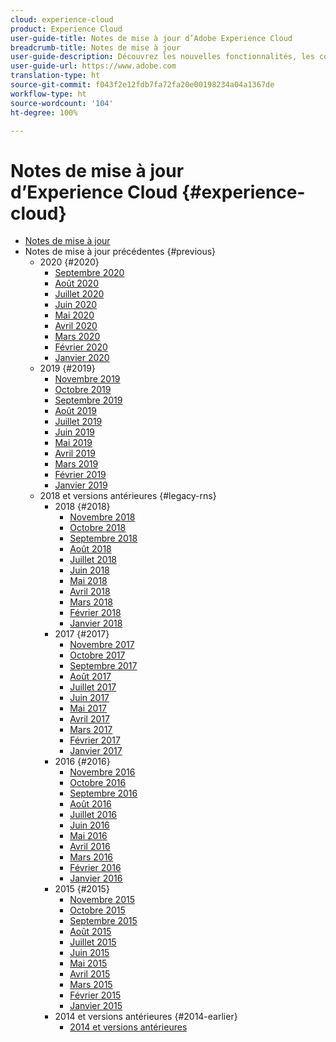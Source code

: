 ```yaml
---
cloud: experience-cloud
product: Experience Cloud
user-guide-title: Notes de mise à jour d’Adobe Experience Cloud
breadcrumb-title: Notes de mise à jour
user-guide-description: Découvrez les nouvelles fonctionnalités, les correctifs et les avis importants d’Adobe Experience Cloud.
user-guide-url: https://www.adobe.com
translation-type: ht
source-git-commit: f043f2e12fdb7fa72fa20e00198234a04a1367de
workflow-type: ht
source-wordcount: '104'
ht-degree: 100%

---
```



# Notes de mise à jour d’Experience Cloud  {#experience-cloud}

+ [Notes de mise à jour](current.md)
+ Notes de mise à jour précédentes {#previous}
   + 2020 {#2020}
      + [Septembre 2020](c-legacy-releases/2020/09102020.md)
      + [Août 2020](c-legacy-releases/2020/08132020.md)
      + [Juillet 2020](c-legacy-releases/2020/07162020.md)
      + [Juin 2020](c-legacy-releases/2020/06182020.md)
      + [Mai 2020](c-legacy-releases/2020/05212020.md)
      + [Avril 2020](c-legacy-releases/2020/04162020.md)
      + [Mars 2020](c-legacy-releases/2020/03122020.md)
      + [Février 2020](c-legacy-releases/2020/02202020.md)
      + [Janvier 2020](c-legacy-releases/2020/01162020.md)
   + 2019 {#2019}
      + [Novembre 2019](c-legacy-releases/2019/10312019.md)
      + [Octobre 2019](c-legacy-releases/2019/10102019.md)
      + [Septembre 2019](c-legacy-releases/2019/09122019.md)
      + [Août 2019](c-legacy-releases/2019/08082019.md)
      + [Juillet 2019](c-legacy-releases/2019/07182019.md)
      + [Juin 2019](c-legacy-releases/2019/06132019.md)
      + [Mai 2019](c-legacy-releases/2019/05092019.md)
      + [Avril 2019](c-legacy-releases/2019/04112019.md)
      + [Mars 2019](c-legacy-releases/2019/03072019.md)
      + [Février 2019](c-legacy-releases/2019/02072019.md)
      + [Janvier 2019](c-legacy-releases/2019/01172019.md)
   + 2018 et versions antérieures {#legacy-rns}
      + 2018 {#2018}
         + [Novembre 2018](c-legacy-releases/2018/11012018.md)
         + [Octobre 2018](c-legacy-releases/2018/10112018.md)
         + [Septembre 2018](c-legacy-releases/2018/09132018.md)
         + [Août 2018](c-legacy-releases/2018/08092018.md)
         + [Juillet 2018](c-legacy-releases/2018/07192018.md)
         + [Juin 2018](c-legacy-releases/2018/06142018.md)
         + [Mai 2018](c-legacy-releases/2018/05102018.md)
         + [Avril 2018](c-legacy-releases/2018/04122018.md)
         + [Mars 2018](c-legacy-releases/2018/03082018.md)
         + [Février 2018](c-legacy-releases/2018/02082018.md)
         + [Janvier 2018](c-legacy-releases/2018/01182018.md)
      + 2017 {#2017}
         + [Novembre 2017](c-legacy-releases/2017/11092017.md)
         + [Octobre 2017](c-legacy-releases/2017/10262017.md)
         + [Septembre 2017](c-legacy-releases/2017/09212017.md)
         + [Août 2017](c-legacy-releases/2017/08172017.md)
         + [Juillet 2017](c-legacy-releases/2017/07202017.md)
         + [Juin 2017](c-legacy-releases/2017/06082017.md)
         + [Mai 2017](c-legacy-releases/2017/05182017.md)
         + [Avril 2017](c-legacy-releases/2017/04202017.md)
         + [Mars 2017](c-legacy-releases/2017/03092017.md)
         + [Février 2017](c-legacy-releases/2017/02162017.md)
         + [Janvier 2017](c-legacy-releases/2017/01192017.md)
      + 2016 {#2016}
         + [Novembre 2016](c-legacy-releases/2016/11102016.md)
         + [Octobre 2016](c-legacy-releases/2016/10202016.md)
         + [Septembre 2016](c-legacy-releases/2016/09152016.md)
         + [Août 2016](c-legacy-releases/2016/08182016.md)
         + [Juillet 2016](c-legacy-releases/2016/07212016.md)
         + [Juin 2016](c-legacy-releases/2016/06162016.md)
         + [Mai 2016](c-legacy-releases/2016/05192016.md)
         + [Avril 2016](c-legacy-releases/2016/04212016.md)
         + [Mars 2016](c-legacy-releases/2016/03172016.md)
         + [Février 2016](c-legacy-releases/2016/02182016.md)
         + [Janvier 2016](c-legacy-releases/2016/01212016.md)
      + 2015 {#2015}
         + [Novembre 2015](c-legacy-releases/2015/11052015.md)
         + [Octobre 2015](c-legacy-releases/2015/10152015.md)
         + [Septembre 2015](c-legacy-releases/2015/09172015.md)
         + [Août 2015](c-legacy-releases/2015/08202015.md)
         + [Juillet 2015](c-legacy-releases/2015/07162015.md)
         + [Juin 2015](c-legacy-releases/2015/06182015.md)
         + [Mai 2015](c-legacy-releases/2015/05212015.md)
         + [Avril 2015](c-legacy-releases/2015/04162015.md)
         + [Mars 2015](c-legacy-releases/2015/03192015.md)
         + [Février 2015](c-legacy-releases/2015/02192015.md)
         + [Janvier 2015](c-legacy-releases/2015/01152015.md)
      + 2014 et versions antérieures {#2014-earlier}
         + [2014 et versions antérieures](c-legacy-releases/2014-earlier.md)